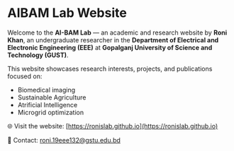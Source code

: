 # AIBAM Lab Website

Welcome to the **AI-BAM Lab** — an academic and research website by **Roni Khan**, an undergraduate researcher in the **Department of Electrical and Electronic Engineering (EEE)** at **Gopalganj University of Science and Technology (GUST)**.

This website showcases research interests, projects, and publications focused on:
- Biomedical imaging  
- Sustainable Agriculture  
- Atrificial Intelligence  
- Microgrid optimization  

🌐 Visit the website: [https://ronislab.github.io](https://ronislab.github.io)

📧 Contact: roni.19eee132@gstu.edu.bd
